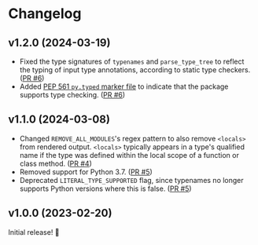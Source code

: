 # Changelog

## v1.2.0 (2024-03-19)

- Fixed the type signatures of `typenames` and `parse_type_tree` to reflect the typing of input type annotations, according to static type checkers. ([PR #6](https://github.com/jayqi/typenames/pull/6))
- Added [PEP 561 `py.typed` marker file](https://peps.python.org/pep-0561/#packaging-type-information) to indicate that the package supports type checking. ([PR #6](https://github.com/jayqi/typenames/pull/6))

## v1.1.0 (2024-03-08)

- Changed `REMOVE_ALL_MODULES`'s regex pattern to also remove `<locals>` from rendered output. `<locals>` typically appears in a type's qualified name if the type was defined within the local scope of a function or class method. ([PR #4](https://github.com/jayqi/typenames/pull/4))
- Removed support for Python 3.7. ([PR #5](https://github.com/jayqi/typenames/pull/5))
- Deprecated `LITERAL_TYPE_SUPPORTED` flag, since typenames no longer supports Python versions where this is false. ([PR #5](https://github.com/jayqi/typenames/pull/5))

## v1.0.0 (2023-02-20)

Initial release! 🎉
